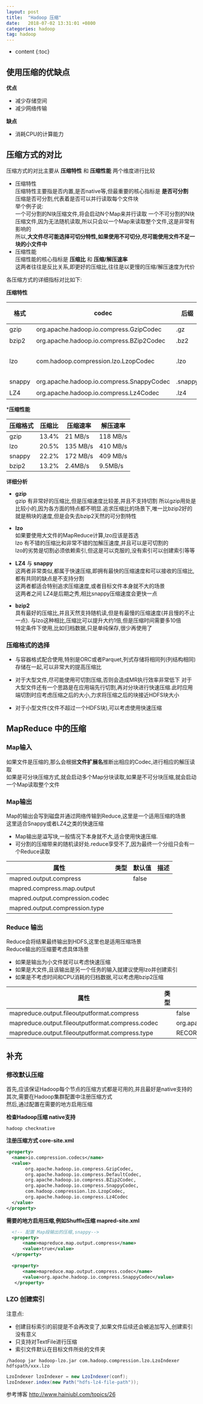 ```yaml
---
layout: post
title:  "Hadoop 压缩"
date:   2018-07-02 13:31:01 +0800
categories: hadoop
tag: hadoop
---
```


* content
{:toc}


## 使用压缩的优缺点

**优点**  

* 减少存储空间  
* 减少网络传输  

**缺点**  

* 消耗CPU的计算能力  

## 压缩方式的对比  

压缩方式的对比主要从 **压缩特性** 和 **压缩性能** 两个维度进行比较  

* 压缩特性  
压缩特性主要指是否内置,是否native等,但最重要的核心指标是 **是否可分割**  
压缩是否可分割,代表着是否可以并行读取每个文件块  
举个例子说:  
  一个可分割的N块压缩文件,将会启动N个Map来并行读取 
  一个不可分割的N块压缩文件,因为无法随机读取,所以只会以一个Map来读取整个文件,这是非常有影响的  
所以,**大文件尽可能选择可切分特性,如果使用不可切分,尽可能使用文件不足一块的小文件中**  
* 压缩性能  
压缩性能的核心指标是 **压缩比** 和 **压缩/解压速率**  
这两者往往是反比关系,即更好的压缩比,往往是以更慢的压缩/解压速度为代价  

各压缩方式的详细指标对比如下:  

**压缩特性**  

| 格式 | codec | 后缀| 切割 | native| 工具 | 内置 |
| --- | --- | ---| ---|---| ---|---|
| gzip | org.apache.hadoop.io.compress.GzipCodec | .gz |  否 | 是 |gzip |是|
| bzip2 | org.apache.hadoop.io.compress.BZip2Codec |.bz2|是|否|bzip2|是|
| lzo |com.hadoop.compression.lzo.LzopCodec|.lzo|条件是|是|lzop|否|
| snappy |org.apache.hadoop.io.compress.SnappyCodec|.snappy|否|是|无|否|
| LZ4 | org.apache.hadoop.io.compress.Lz4Codec | .lz4 | 否 | 是 |无|否|

***压缩性能**  

|压缩格式|压缩比|压缩速率|解压速率|
| --- | --- | ---| ---|
|gzip|13.4%|21 MB/s|118 MB/s|
|lzo|20.5%|135 MB/s|410 MB/s|
|snappy|22.2%|172 MB/s|409 MB/s|
|bzip2|13.2%|2.4MB/s|9.5MB/s|

**详细分析**  

* **gzip**  
  gzip 有非常好的压缩比,但是压缩速度比较差,并且不支持切割
  所以gzip用处是比较小的,因为各方面的特点都不明显.追求压缩比的场景下,唯一比bzip2好的就是稍块的速度,但是会失去bzip2天然的可分割特性  

* **lzo**  
  如果要使用大文件的MapReduce计算,lzo应该是首选  
  lzo 有不错的压缩比和非常不错的加解压速度,并且可以是可切割的  
  lzo的劣势是切割必须依赖索引,但这是可以克服的,没有索引可以创建索引等等  

* **LZ4** 与 **snappy**  
这两者非常类似,都属于快速压缩,即拥有最快的压缩速度和可以接收的压缩比,都有共同的缺点是不支持分割  
这两者都适合特别追求压缩速度,或者目标文件本身就不大的场景   
这两者之间  LZ4是后期之秀,相比snappy压缩速度会更快一点  

* **bzip2**  
具有最好的压缩比,并且天然支持随机读,但是有最慢的压缩速度(并且慢的不止一点). 与lzo这种相比,压缩比可以提升大约1倍,但是压缩时间需要多10倍  
特定条件下使用,比如归档数据,只是单纯保存,很少再使用了  
  


###  压缩格式的选择  

* 与容器格式配合使用,特别是ORC或者Parquet,列式存储将相同列(列结构相同)存储在一起,可以非常大的提高压缩比  

* 对于大型文件,尽可能使用可切割压缩,否则会造成MR执行效率非常低下 
对于大型文件还有一个思路是在应用端先行切割,再对分块进行快速压缩.此时应用端切割时应考虑压缩之后的大小,力求将压缩之后的块接近HDFS块大小   

* 对于小型文件(文件不超过一个HDFS块),可以考虑使用快速压缩  


## MapReduce 中的压缩  

### Map输入    

如果文件是压缩的,那么会根据**文件扩展名**推断出相应的Codec,进行相应的解压读取  
如果是可分块压缩方式,就会启动多个Map分块读取,如果是不可分块压缩,就会启动一个Map读取整个文件  

###  Map输出  

Map的输出会写到磁盘并通过网络传输到Reduce,这里是一个适用压缩的场景  
这里适合Snappy或者LZ4之类的快速压缩
* Map输出是溢写块,一般情况下本身就不大,适合使用快速压缩.  
* 可分割的压缩带来的随机读好处.reduce享受不了,因为最终一个分组只会有一个Reduce读取  

|属性|类型|默认值|描述|
|---|---|---|---|
|mapred.output.compress| |false||
|mapred.compress.map.output||||
|mapred.output.compression.codec||||
|mapred.output.compression.type||||

### Reduce 输出  

Reduce会将结果最终输出到HDFS,这里也是适用压缩场景  
Reduce输出的压缩要考虑具体场景  
* 如果是输出为小文件就可以考虑快速压缩  
* 如果是大文件,且该输出是另一个任务的输入就建议使用lzo并创建索引  
* 如果是不考虑时间和CPU消耗的归档数据,可以考虑用bzip2压缩  

|属性|类型|默认值|描述|
|---|---|---|---|
|mapreduce.output.fileoutputformat.compress| |false||
|mapreduce.output.fileoutputformat.compress.codec||org.apache.hadoop.io.compress.DefaultCodec||
|mapreduce.output.fileoutputformat.compress.type| |RECORD||

## 补充

### 修改默认压缩  

首先,应该保证Hadoop每个节点的压缩方式都是可用的,并且最好是native支持的  
其次,需要在Hadoop集群配置中注册压缩方式  
然后,通过配置在需要的地方启用压缩  

**检查Hadoop压缩 native支持**  

```shell
hadoop checknative
```

**注册压缩方式 core-site.xml**

```xml
<property>
  <name>io.compression.codecs</name>
  <value>
       org.apache.hadoop.io.compress.GzipCodec,
       org.apache.hadoop.io.compress.DefaultCodec,
       org.apache.hadoop.io.compress.BZip2Codec,
       org.apache.hadoop.io.compress.SnappyCodec,
       com.hadoop.compression.lzo.LzopCodec,
       org.apache.hadoop.io.compress.Lz4Codec
  </value>
</property>
```

**需要的地方启用压缩,例如Shuffle压缩  mapred-site.xml**  

```xml
  <!-- 配置 Map段输出的压缩,snappy-->
  <property>
      <name>mapreduce.map.output.compress</name> 
      <value>true</value>
  </property>
              
  <property>
      <name>mapreduce.map.output.compress.codec</name> 
      <value>org.apache.hadoop.io.compress.SnappyCodec</value>
   </property>
```

### LZO 创建索引  

注意点:  
* 创建目标索引的前提是不会再改变了,如果文件后续还会被追加写入,创建索引没有意义   
* 只支持对TextFile进行压缩  
* 索引文件默认在目标文件所处的文件夹  

```shell
/hadoop jar hadoop-lzo.jar com.hadoop.compression.lzo.LzoIndexer   hdfspath/xxx.lzo
```

```java
LzoIndexer lzoIndexer = new LzoIndexer(conf);
lzoIndexer.index(new Path("hdfs-lz4-file-path"));
```
































参考博客
http://www.hainiubl.com/topics/26